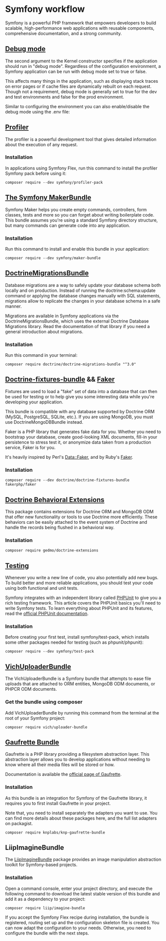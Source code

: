 # Symfony workflow
Symfony is a powerful PHP framework that empowers developers to build scalable, high-performance web applications with
reusable components, comprehensive documentation, and a strong community.

## [Debug mode](https://symfony.com/doc/current/configuration/front_controllers_and_kernel.html#debug-mode)
The second argument to the Kernel constructor specifies if the application should run in "debug mode". Regardless of the
configuration environment, a Symfony application can be run with debug mode set to true or false.

This affects many things in the application, such as displaying stack traces on error pages or if cache files are
dynamically rebuilt on each request. Though not a requirement, debug mode is generally set to true for the dev and test
environments and false for the prod environment.

Similar to configuring the environment you can also enable/disable the debug mode using the .env file:

## [Profiler](https://symfony.com/doc/current/profiler.html)
The profiler is a powerful development tool that gives detailed information about the execution of any request.

### Installation
In applications using Symfony Flex, run this command to install the profiler Symfony pack before using it:

```shell
composer require --dev symfony/profiler-pack
```

## [The Symfony MakerBundle](https://symfony.com/bundles/SymfonyMakerBundle/current/index.html)
Symfony Maker helps you create empty commands, controllers, form classes, tests and more so you can forget about writing
boilerplate code. This bundle assumes you're using a standard Symfony directory structure, but many commands can
generate code into any application.

### Installation
Run this command to install and enable this bundle in your application:

```shell
composer require --dev symfony/maker-bundle 
```

## [DoctrineMigrationsBundle](https://symfony.com/bundles/DoctrineMigrationsBundle/current/index.html)
Database migrations are a way to safely update your database schema both locally and on production. Instead of running the doctrine:schema:update command or applying the database changes manually with SQL statements, migrations allow to replicate the changes in your database schema in a safe manner.

Migrations are available in Symfony applications via the DoctrineMigrationsBundle, which uses the external Doctrine Database Migrations library. Read the documentation of that library if you need a general introduction about migrations.

### Installation
Run this command in your terminal:

```shell
composer require doctrine/doctrine-migrations-bundle "^3.0"
```

## [Doctrine-fixtures-bundle](https://symfony.com/bundles/DoctrineFixturesBundle/current/index.html) && [Faker](https://fakerphp.org/)
Fixtures are used to load a "fake" set of data into a database that can then be used for testing or to help give you
some interesting data while you're developing your application.

This bundle is compatible with any database supported by Doctrine ORM (MySQL, PostgreSQL, SQLite, etc.). If you are
using MongoDB, you must use DoctrineMongoDBBundle instead.

Faker is a PHP library that generates fake data for you. Whether you need to bootstrap your database, create
good-looking XML documents, fill-in your persistence to stress test it, or anonymize data taken from a production
service, Faker is for you.

It's heavily inspired by Perl's [Data::Faker](https://metacpan.org/pod/Data::Faker), and by
Ruby's [Faker](https://rubygems.org/gems/faker).

### Installation
```shell
composer require --dev doctrine/doctrine-fixtures-bundle fakerphp/faker
```

## [Doctrine Behavioral Extensions](https://github.com/doctrine-extensions/DoctrineExtensions)
This package contains extensions for Doctrine ORM and MongoDB ODM that offer new functionality or tools to use Doctrine
more efficiently. These behaviors can be easily attached to the event system of Doctrine and handle the records being
flushed in a behavioral way.

### Installation
```shell
composer require gedmo/doctrine-extensions
```

## [Testing](https://symfony.com/doc/current/testing.html)
Whenever you write a new line of code, you also potentially add new bugs. To build better and more reliable
applications, you should test your code using both functional and unit tests.

Symfony integrates with an independent library called [PHPUnit](https://phpunit.de/) to give you a rich testing
framework. This article covers the PHPUnit basics you'll need to write Symfony tests. To learn everything about PHPUnit
and its features, read the [official PHPUnit documentation](https://docs.phpunit.de/en/12.3/).

### Installation
Before creating your first test, install symfony/test-pack, which installs some other packages needed for testing (such
as phpunit/phpunit):

```shell
composer require --dev symfony/test-pack
```

## [VichUploaderBundle](https://github.com/dustin10/VichUploaderBundle)
The VichUploaderBundle is a Symfony bundle that attempts to ease file uploads that are attached to ORM entities, MongoDB
ODM documents, or PHPCR ODM documents.

### Get the bundle using composer
Add VichUploaderBundle by running this command from the terminal at the root of your Symfony project:

```shell
composer require vich/uploader-bundle
```

## [Gaufrette Bundle](https://github.com/KnpLabs/KnpGaufretteBundle)
Gaufrette is a PHP library providing a filesystem abstraction layer. This abstraction layer allows you to develop
applications without needing to know where all their media files will be stored or how.

Documentation is available the [official page of Gaufrette](https://github.com/KnpLabs/Gaufrette).

### Installation
As this bundle is an integration for Symfony of the Gaufrette library, it requires you to first install Gaufrette in
your project.

Note that, you need to install separately the adapters you want to use. You can find more details about these packages
here, and the full list adapters on packagist.

```shell
composer require knplabs/knp-gaufrette-bundle
```

## LiipImagineBundle
The [LiipImagineBundle](https://github.com/liip/LiipImagineBundle) package provides an image manipulation abstraction
toolkit for Symfony-based projects.

### Installation
Open a command console, enter your project directory, and execute the following command to download the latest stable
version of this bundle and add it as a dependency to your project:

```shell
composer require liip/imagine-bundle
```

If you accept the Symfony Flex recipe during installation, the bundle is registered, routing set up and the
configuration skeleton file is created. You can now adapt the configuration to your needs. Otherwise, you need to
configure the bundle with the next steps.
